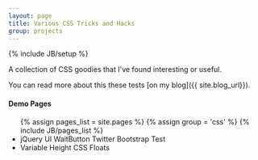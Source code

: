 ```yaml
---
layout: page
title: Various CSS Tricks and Hacks
group: projects
---
```

{% include JB/setup %}

A collection of CSS goodies that I've found interesting or useful.

You can read more about this these tests [on my blog]({{ site.blog_url}}). 

#### Demo Pages  
  
<ul class="pages">
   {% assign pages_list = site.pages %}
   {% assign group = 'css' %}
   {% include JB/pages_list %}
   <li><a href="jqui-twbs/bootstrap-jquery-ui-button.html"></a>jQuery UI WaitButton Twitter Bootstrap Test</li>
   <li><a href="jqui-twbs/variable-height-css-floats.html"></a>Variable Height CSS Floats</li>
</ul>